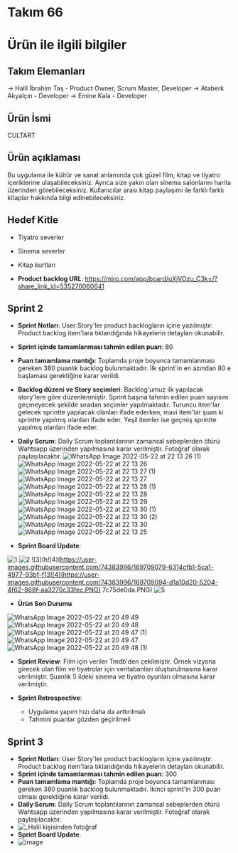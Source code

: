 # Takım 66

# Ürün ile ilgili bilgiler

## Takım Elemanları
-> Halil İbrahim Taş - Product Owner, Scrum Master, Developer
-> Ataberk Akyalçın - Developer 
-> Emine Kala - Developer

## Ürün İsmi
CULTART

## Ürün açıklaması
Bu uygulama ile kültür ve sanat anlamında çok güzel film, kitap ve tiyatro içeriklerine ulaşabileceksiniz. Ayrıca size yakın olan sinema salonlarını harita üzerinden görebileceksiniz. Kullanıcılar arası kitap paylaşımı ile farklı farklı kitaplar hakkında bilgi edinebileceksiniz.

## Hedef Kitle
- Tiyatro severler
- Sinema severler
- Kitap kurtları

- **Product backlog URL**:
https://miro.com/app/board/uXjVOzu_C3k=/?share_link_id=535270060641

## Sprint 2
- **Sprint Notları**: User Story'ler product backlogların içine yazılmıştır. Product backlog item'lara tıklandığında hikayelerin detayları okunabilir.
- **Sprint içinde tamamlanması tahmin edilen puan**: 80
- **Puan tamamlama mantığı**: Toplamda proje boyunca tamamlanması gereken 380 puanlık backlog bulunmaktadır. İlk sprint'in en azından 80 e başlaması gerektiğine karar verildi.

-  **Backlog düzeni ve Story seçimleri**: Backlog'umuz ilk yapılacak story'lere göre düzenlenmiştir. Sprint başına tahmin edilen puan sayısını geçmeyecek şekilde sıradan seçimler yapılmaktadır. Turuncu item'lar gelecek sprintte yapılacak olanları ifade ederken, mavi item'lar şuan ki sprintte yapılmış olanları ifade eder. Yeşil itemler ise geçmiş sprintte yapılmış olanları ifade eder.

-  **Daily Scrum**: Daily Scrum toplantılarının zamansal sebeplerden ötürü Wahtsapp üzerinden yapılmasına karar verilmiştir. Fotoğraf olarak paylaşılacaktır.
![WhatsApp Image 2022-05-22 at 22 13 26 (1)](https://user-images.githubusercontent.com/74383996/169712090-9c7b4576-6ee2-4b36-9d60-d7acce426373.jpeg)
![WhatsApp Image 2022-05-22 at 22 13 26](https://user-images.githubusercontent.com/74383996/169712092-c500b61b-ba82-4b2e-ab04-bb7e5b88551a.jpeg)
![WhatsApp Image 2022-05-22 at 22 13 27 (1)](https://user-images.githubusercontent.com/74383996/169712093-4a604585-89b5-430e-bce4-ee7e01bbf8c8.jpeg)
![WhatsApp Image 2022-05-22 at 22 13 27](https://user-images.githubusercontent.com/74383996/169712094-4e7d7287-78ec-40bc-b08b-07a9cd8b6789.jpeg)
![WhatsApp Image 2022-05-22 at 22 13 28 (1)](https://user-images.githubusercontent.com/74383996/169712095-966c1e46-3443-4056-99c5-2555967d06ee.jpeg)
![WhatsApp Image 2022-05-22 at 22 13 28](https://user-images.githubusercontent.com/74383996/169712096-49987920-9de9-4da7-a9be-34d3ebc44115.jpeg)
![WhatsApp Image 2022-05-22 at 22 13 29](https://user-images.githubusercontent.com/74383996/169712097-2812e1b3-3de9-42c0-b227-c5053d2cb810.jpeg)
![WhatsApp Image 2022-05-22 at 22 13 30 (1)](https://user-images.githubusercontent.com/74383996/169712098-a60daaa8-5101-490c-844e-d04ddc12360a.jpeg)
![WhatsApp Image 2022-05-22 at 22 13 30 (2)](https://user-images.githubusercontent.com/74383996/169712100-46531990-a00c-4488-b9d9-c2a7b701c1a3.jpeg)
![WhatsApp Image 2022-05-22 at 22 13 30](https://user-images.githubusercontent.com/74383996/169712101-b5d1353f-0b09-415f-a921-b473b45263b2.jpeg)
![WhatsApp Image 2022-05-22 at 22 13 25](https://user-images.githubusercontent.com/74383996/169712102-b58f8d5c-b3a8-4eed-8872-8bfa1a7c2ee3.jpeg)


-  **Sprint Board Update**:

![1](https://user-images.githubusercontent.com/74383996/169709064-54237b2c-9cf4-4376-9761-f6959fc9e668.PNG)
![2](https://user-images.githubusercontent.com/74383996/169709067-884f123a-adb9-445c-8408-463beed7758f.PNG)
![3](h![4](https://user-images.githubusercontent.com/74383996/169709079-6314cfb1-5ca1-4977-93bf-f13![4](https://user-images.githubusercontent.com/74383996/169709094-d1a10d20-5204-4f62-868f-aa3270c33fec.PNG)
7c75de0da.PNG)
![5](https://user-images.githubusercontent.com/74383996/169709081-5973835a-77c5-46bc-97ec-e2d6740ec3c2.PNG)

- **Ürün Son Durumu**

![WhatsApp Image 2022-05-22 at 20 49 49](https://user-images.githubusercontent.com/74383996/169709184-3820d585-a87e-4d90-912c-45625a2e5799.jpeg)
![WhatsApp Image 2022-05-22 at 20 49 48](https://user-images.githubusercontent.com/74383996/169709186-24edd9ac-3698-4a23-b958-b7e0ef2df2ae.jpeg)
![WhatsApp Image 2022-05-22 at 20 49 47 (1)](https://user-images.githubusercontent.com/74383996/169709188-83f57fc7-ddf5-4644-bb46-5a3131542723.jpeg)
![WhatsApp Image 2022-05-22 at 20 49 47](https://user-images.githubusercontent.com/74383996/169709189-fb446184-daab-4bab-9115-5e48e785b14a.jpeg)
![WhatsApp Image 2022-05-22 at 20 49 48 (1)](https://user-images.githubusercontent.com/74383996/169709193-308a396a-f587-4f77-b66b-0ef901011081.jpeg)

- **Sprint Review**:
Film için veriler Tmdb'den çekilmiştir. Örnek vizyona girecek olan film ve tiyatrolar için veritabanları oluşturulmasına karar verilmiştir. Şuanlık 5 ildeki sinema ve tiyatro oyunları olmasına karar verilmiştir.

- **Sprint Retrospective**:

   - Uygulama yapım hızı daha da arttırılmalı
   - Tahmini puanlar gözden geçirilmeli

## Sprint 3
- **Sprint Notları**: User Story'ler product backlogların içine yazılmıştır. Product backlog item'lara tıklandığında hikayelerin detayları okunabilir.
- **Sprint içinde tamamlanması tahmin edilen puan**: 300
- **Puan tamamlama mantığı**: Toplamda proje boyunca tamamlanması gereken 380 puanlık backlog bulunmaktadır. İkinci sprint'in 300 puan olması gerektiğine karar verildi.
- **Daily Scrum**: Daily Scrum toplantılarının zamansal sebeplerden ötürü Wahtsapp üzerinden yapılmasına karar verilmiştir. Fotoğraf olarak paylaşılacaktır.
- ![_Halil kişisinden fotoğraf](https://user-images.githubusercontent.com/74383996/169966694-db5492a9-de98-49db-9918-1ea2ce7d05b3.jpg)
- **Sprint Board Update**:
- ![image](https://user-images.githubusercontent.com/74383996/169966614-54887345-b5b4-4bcf-8fe3-2a83c3d9dce3.png)

